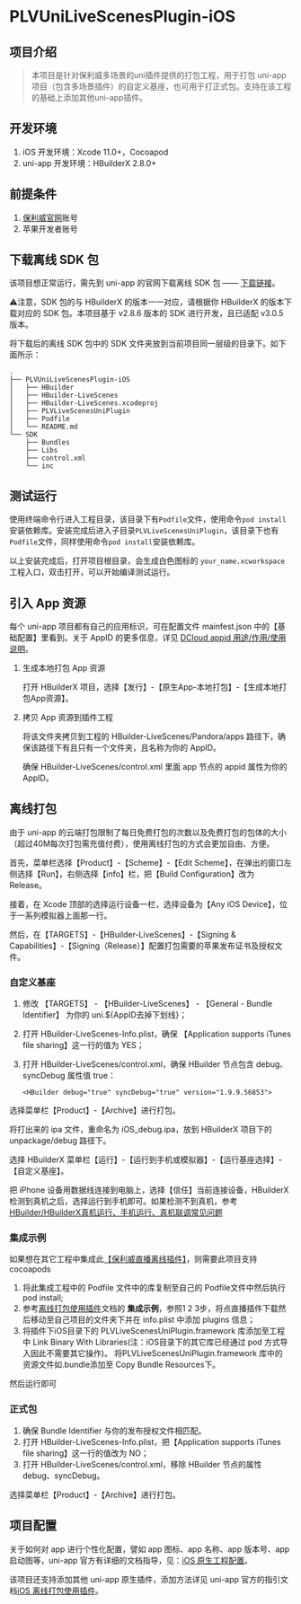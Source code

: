 # PLVUniLiveScenesPlugin-iOS

## 项目介绍

> 本项目是针对保利威多场景的uni插件提供的打包工程，用于打包 uni-app 项目（包含多场景插件）的自定义基座，也可用于打正式包。支持在该工程的基础上添加其他uni-app插件。
>

## 开发环境

1. iOS 开发环境：Xcode 11.0+，Cocoapod
2. uni-app 开发环境：HBuilderX 2.8.0+

## 前提条件

1. [保利威官网](http://www.polyv.net/)账号
2. 苹果开发者账号

## 下载离线 SDK 包

该项目想正常运行，需先到 uni-app 的官网下载离线 SDK 包 —— [下载链接](https://nativesupport.dcloud.net.cn/AppDocs/download/ios)。

⚠️注意，SDK 包的与 HBuilderX 的版本一一对应，请根据你 HBuilderX 的版本下载对应的 SDK 包。本项目基于 v2.8.6 版本的 SDK 进行开发，且已适配 v3.0.5 版本。

将下载后的离线 SDK 包中的 SDK 文件夹放到当前项目同一层级的目录下。如下面所示：

```
.
├── PLVUniLiveScenesPlugin-iOS
│   ├── HBuilder
│   ├── HBuilder-LiveScenes
│   ├── HBuilder-LiveScenes.xcodeproj
│   ├── PLVLiveScenesUniPlugin
│   ├── Podfile
│   └── README.md
└── SDK
    ├── Bundles
    ├── Libs
    ├── control.xml
    └── inc
```

## 测试运行

使用终端命令行进入工程目录，该目录下有`Podfile`文件，使用命令`pod install`安装依赖库。安装完成后进入子目录`PLVLiveScenesUniPlugin`，该目录下也有`Podfile`文件，同样使用命令`pod install`安装依赖库。

以上安装完成后，打开项目根目录，会生成白色图标的 `your_name.xcworkspace`工程入口，双击打开，可以开始编译测试运行。

## 引入 App 资源

每个 uni-app 项目都有自己的应用标识，可在配置文件 mainfest.json 中的【基础配置】里看到。关于 AppID 的更多信息，详见 [DCloud appid 用途/作用/使用说明](https://ask.dcloud.net.cn/article/35907)。

1. 生成本地打包 App 资源

   打开 HBuilderX 项目，选择【发行】-【原生App-本地打包】-【生成本地打包App资源】。

2. 拷贝 App 资源到插件工程

   将该文件夹拷贝到工程的 HBuilder-LiveScenes/Pandora/apps 路径下，确保该路径下有且只有一个文件夹，且名称为你的 AppID。

   确保 HBuilder-LiveScenes/control.xml 里面 app 节点的 appid 属性为你的 AppID。

## 离线打包

由于 uni-app 的云端打包限制了每日免费打包的次数以及免费打包的包体的大小（超过40M每次打包需充值付费），使用离线打包的方式会更加自由、方便。

首先，菜单栏选择【Product】-【Scheme】-【Edit Scheme】，在弹出的窗口左侧选择【Run】，右侧选择【info】栏，把【Build Configuration】改为 Release。

接着，在 Xcode 顶部的选择运行设备一栏，选择设备为【Any iOS Device】，位于一系列模拟器上面那一行。

然后，在【TARGETS】-【HBuilder-LiveScenes】-【Signing & Capabilities】-【Signing（Release）】配置打包需要的苹果发布证书及授权文件。

### 自定义基座

1. 修改 【TARGETS】 - 【HBuilder-LiveScenes】 - 【General - Bundle Identifier】 为你的 uni.${AppID去掉下划线}；

2. 打开 HBuilder-LiveScenes-Info.plist，确保 【Application supports iTunes file sharing】这一行的值为 YES；

3. 打开 HBuilder-LiveScenes/control.xml，确保 HBuilder 节点包含 debug、syncDebug 属性值 true：

   ```
   <HBuilder debug="true" syncDebug="true" version="1.9.9.56853">
   ```

选择菜单栏【Product】-【Archive】进行打包。

将打出来的 ipa 文件，重命名为 iOS_debug.ipa，放到 HBuilderX 项目下的 unpackage/debug 路径下。

选择 HBuilderX 菜单栏【运行】-【运行到手机或模拟器】-【运行基座选择】-【自定义基座】。

把 iPhone 设备用数据线连接到电脑上，选择【信任】当前连接设备，HBuilderX 检测到真机之后，选择运行到手机即可。如果检测不到真机，参考[HBuilder/HBuilderX真机运行、手机运行、真机联调常见问题](https://ask.dcloud.net.cn/article/97)

### 集成示例

如果想在其它工程中集成此[【保利威直播离线插件】](https://ext.dcloud.net.cn/plugin?id=5307)，则需要此项目支持 cocoapods

1. 将此集成工程中的 Podfile 文件中的库复制至自己的 Podfile文件中然后执行 pod install;
2. 参考[离线打包使用插件](https://nativesupport.dcloud.net.cn/NativePlugin/offline_package/ios)文档的 **集成示例**，参照1 2 3步，将点直播插件下载然后移动至自己项目的文件夹下并在 info.plist 中添加 plugins 信息；
3. 将插件下iOS目录下的 PLVLiveScenesUniPlugin.framework 库添加至工程中 Link Binary With Libraries(注：iOS目录下的其它库已经通过 pod 方式导入因此不需要其它操作)。
   将PLVLiveScenesUniPlugin.framework 库中的 资源文件如.bundle添加至 Copy Bundle Resources下。

然后运行即可

### 正式包

1. 确保 Bundle Identifier 与你的发布授权文件相匹配。
2. 打开 HBuilder-LiveScenes-Info.plist，把【Application supports iTunes file sharing】这一行的值改为 NO；
3. 打开 HBuilder-LiveScenes/control.xml，移除 HBuilder 节点的属性 debug、syncDebug。

选择菜单栏【Product】-【Archive】进行打包。

## 项目配置

关于如何对 app 进行个性化配置，譬如 app 图标、app 名称、app 版本号、app 启动图等，uni-app 官方有详细的文档指导，见：[iOS 原生工程配置](https://nativesupport.dcloud.net.cn/AppDocs/usesdk/ios?id=开发环境)。

该项目还支持添加其他 uni-app 原生插件，添加方法详见 uni-app 官方的指引文档[iOS 离线打包使用插件](https://nativesupport.dcloud.net.cn/NativePlugin/offline_package/ios?id=预备环境)。